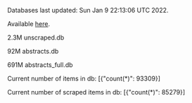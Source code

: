 Databases last updated: Sun Jan  9 22:13:06 UTC 2022. 

Available [here](https://github.com/cbeauhilton/ash-db/releases).

2.3M	unscraped.db

92M	abstracts.db

691M	abstracts_full.db

Current number of items in db:
[{"count(*)": 93309}]

Current number of scraped items in db:
[{"count(*)": 85279}]
